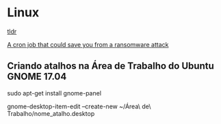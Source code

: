 # Linux

[tldr](https://github.com/tldr-pages/tldr)

[A cron job that could save you from a ransomware attack](https://victoria.dev/blog/a-cron-job-that-could-save-you-from-a-ransomware-attack/)

## Criando atalhos na Área de Trabalho do Ubuntu GNOME 17.04

sudo apt-get install gnome-panel  

gnome-desktop-item-edit –create-new ~/Área\ de\ Trabalho/nome_atalho.desktop
